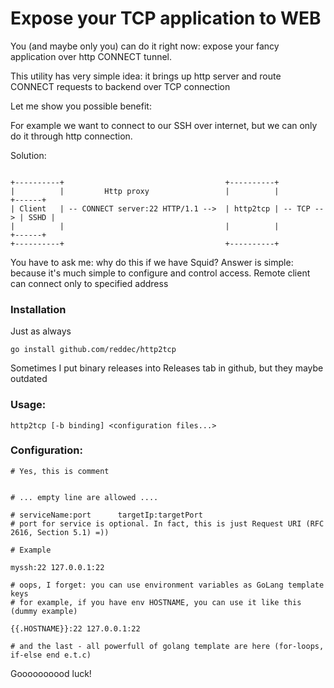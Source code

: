 # Expose your TCP application to WEB

You (and maybe only you) can do it right now: expose your fancy application over 
http CONNECT tunnel.

This utility has very simple idea: it brings up http server and route CONNECT requests
to backend over TCP connection

Let me show you possible benefit:

For example we want to connect to our SSH over internet, but we can only do it through 
http connection. 

Solution:

```

+----------+                                    +----------+
|          |         Http proxy                 |          |            +------+
| Client   | -- CONNECT server:22 HTTP/1.1 -->  | http2tcp | -- TCP --> | SSHD |
|          |                                    |          |            +------+
+----------+                                    +----------+

```


You have to ask me: why do this if we have Squid? Answer is simple: because it's much
simple to configure and control access. Remote client can connect only to specified
address

### Installation

Just as always

`go install github.com/reddec/http2tcp`

Sometimes I put binary releases into Releases tab in github, but they maybe outdated

### Usage:

`http2tcp [-b binding] <configuration files...>`

### Configuration:


```
# Yes, this is comment


# ... empty line are allowed ....

# serviceName:port      targetIp:targetPort
# port for service is optional. In fact, this is just Request URI (RFC 2616, Section 5.1) =))

# Example

myssh:22 127.0.0.1:22

# oops, I forget: you can use environment variables as GoLang template keys
# for example, if you have env HOSTNAME, you can use it like this (dummy example)

{{.HOSTNAME}}:22 127.0.0.1:22

# and the last - all powerfull of golang template are here (for-loops, if-else end e.t.c)
```


Goooooooood luck!
